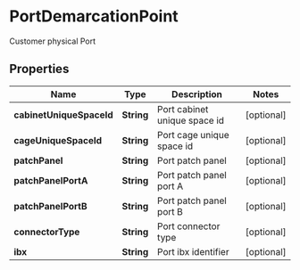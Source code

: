 

# PortDemarcationPoint

Customer physical Port

## Properties

| Name | Type | Description | Notes |
|------------ | ------------- | ------------- | -------------|
|**cabinetUniqueSpaceId** | **String** | Port cabinet unique space id |  [optional] |
|**cageUniqueSpaceId** | **String** | Port cage unique space id |  [optional] |
|**patchPanel** | **String** | Port patch panel |  [optional] |
|**patchPanelPortA** | **String** | Port patch panel port A |  [optional] |
|**patchPanelPortB** | **String** | Port patch panel port B |  [optional] |
|**connectorType** | **String** | Port connector type |  [optional] |
|**ibx** | **String** | Port ibx identifier |  [optional] |



